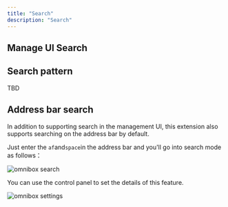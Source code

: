 ```yaml
---
title: "Search"
description: "Search"
---
```


## Manage UI Search

## Search pattern

TBD

## Address bar search

In addition to supporting search in the management UI, this extension also supports searching on the address bar by default.

Just enter the `af`and`space`in the address bar and you'll go into search mode as follows：

![omnibox search](/images/20211107-001.gif)

You can use the control panel to set the details of this feature.

![omnibox settings](/images/20211107-002.png)

